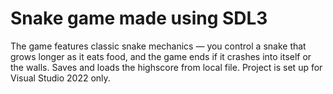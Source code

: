 # Snake game made using SDL3
The game features classic snake mechanics — you control a snake that grows longer as it eats food, and the game ends if it crashes into itself or the walls. Saves and loads the highscore from local file. Project is set up for Visual Studio 2022 only.

